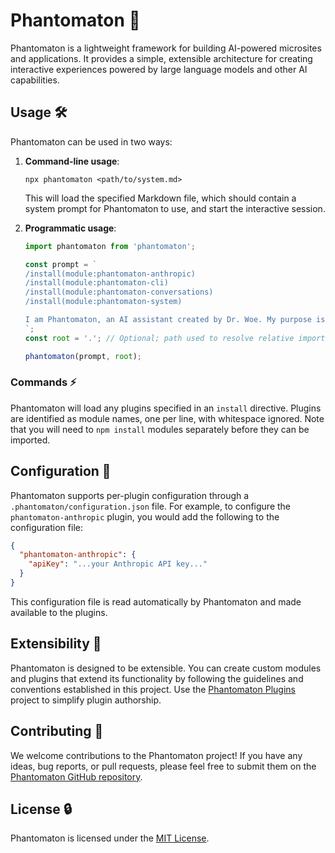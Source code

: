 # Phantomaton 🔮

Phantomaton is a lightweight framework for building AI-powered microsites and applications. It provides a simple, extensible architecture for creating interactive experiences powered by large language models and other AI capabilities.

## Usage 🛠️

Phantomaton can be used in two ways:

1. **Command-line usage**:
   ```
   npx phantomaton <path/to/system.md>
   ```
   This will load the specified Markdown file, which should contain a system prompt for Phantomaton to use, and start the interactive session.

2. **Programmatic usage**:
    ```javascript
    import phantomaton from 'phantomaton';

    const prompt = `
    /install(module:phantomaton-anthropic)
    /install(module:phantomaton-cli)
    /install(module:phantomaton-conversations)
    /install(module:phantomaton-system)

    I am Phantomaton, an AI assistant created by Dr. Woe. My purpose is to entertain humans by any means necessary...
    `;
    const root = '.'; // Optional; path used to resolve relative imports

    phantomaton(prompt, root);
    ```

### Commands ⚡️

Phantomaton will load any plugins specified in an `install` directive. Plugins are identified as module names, one per line, with whitespace ignored. Note that you will need to `npm install` modules separately before they can be imported.

## Configuration 🔧

Phantomaton supports per-plugin configuration through a `.phantomaton/configuration.json` file. For example, to configure the `phantomaton-anthropic` plugin, you would add the following to the configuration file:

```json
{
  "phantomaton-anthropic": {
    "apiKey": "...your Anthropic API key..."
  }
}
```

This configuration file is read automatically by Phantomaton and made available to the plugins.

## Extensibility 💫

Phantomaton is designed to be extensible. You can create custom modules and plugins that extend its functionality by following the guidelines and conventions established in this project. Use the [Phantomaton Plugins](https://github.com/phantomaton-ai/phantomaton-plugins) project to simplify plugin authorship.

## Contributing 🦄

We welcome contributions to the Phantomaton project! If you have any ideas, bug reports, or pull requests, please feel free to submit them on the [Phantomaton GitHub repository](https://github.com/phantomaton-ai/phantomaton).

## License 🔒

Phantomaton is licensed under the [MIT License](LICENSE).